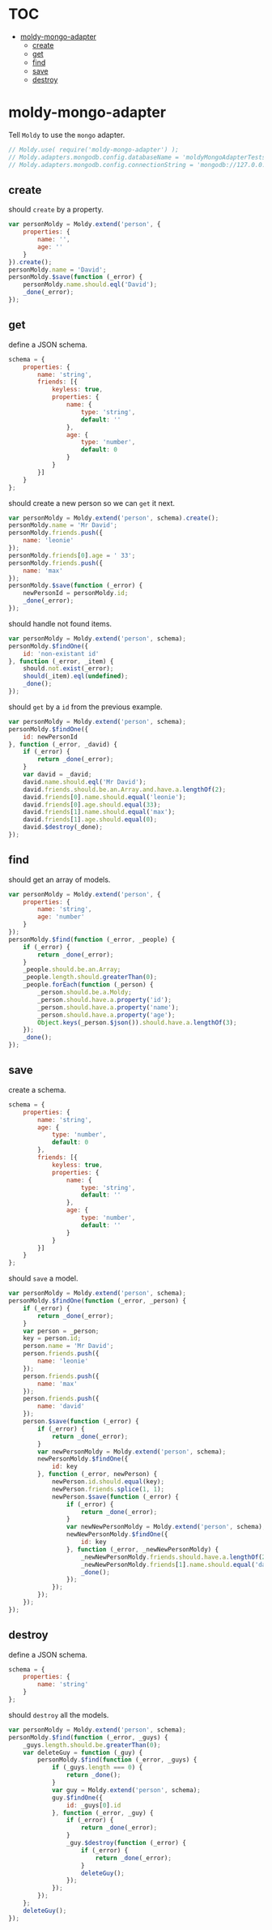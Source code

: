 # TOC
   - [moldy-mongo-adapter](#moldy-mongo-adapter)
     - [create](#moldy-mongo-adapter-create)
     - [get](#moldy-mongo-adapter-get)
     - [find](#moldy-mongo-adapter-find)
     - [save](#moldy-mongo-adapter-save)
     - [destroy](#moldy-mongo-adapter-destroy)
<a name=""></a>
 
<a name="moldy-mongo-adapter"></a>
# moldy-mongo-adapter
Tell `Moldy` to use the `mongo` adapter.

```js
// Moldy.use( require('moldy-mongo-adapter') );
// Moldy.adapters.mongodb.config.databaseName = 'moldyMongoAdapterTests';
// Moldy.adapters.mongodb.config.connectionString = 'mongodb://127.0.0.1:27017/';
```

<a name="moldy-mongo-adapter-create"></a>
## create
should `create` by a property.

```js
var personMoldy = Moldy.extend('person', {
	properties: {
		name: '',
		age: ''
	}
}).create();
personMoldy.name = 'David';
personMoldy.$save(function (_error) {
	personMoldy.name.should.eql('David');
	_done(_error);
});
```

<a name="moldy-mongo-adapter-get"></a>
## get
define a JSON schema.

```js
schema = {
	properties: {
		name: 'string',
		friends: [{
			keyless: true,
			properties: {
				name: {
					type: 'string',
					default: ''
				},
				age: {
					type: 'number',
					default: 0
				}
			}
		}]
	}
};
```

should create a new person so we can `get` it next.

```js
var personMoldy = Moldy.extend('person', schema).create();
personMoldy.name = 'Mr David';
personMoldy.friends.push({
	name: 'leonie'
});
personMoldy.friends[0].age = ' 33';
personMoldy.friends.push({
	name: 'max'
});
personMoldy.$save(function (_error) {
	newPersonId = personMoldy.id;
	_done(_error);
});
```

should handle not found items.

```js
var personMoldy = Moldy.extend('person', schema);
personMoldy.$findOne({
	id: 'non-existant id'
}, function (_error, _item) {
	should.not.exist(_error);
	should(_item).eql(undefined);
	_done();
});
```

should `get` by a `id` from the previous example.

```js
var personMoldy = Moldy.extend('person', schema);
personMoldy.$findOne({
	id: newPersonId
}, function (_error, _david) {
	if (_error) {
		return _done(_error);
	}
	var david = _david;
	david.name.should.eql('Mr David');
	david.friends.should.be.an.Array.and.have.a.lengthOf(2);
	david.friends[0].name.should.equal('leonie');
	david.friends[0].age.should.equal(33);
	david.friends[1].name.should.equal('max');
	david.friends[1].age.should.equal(0);
	david.$destroy(_done);
});
```

<a name="moldy-mongo-adapter-find"></a>
## find
should get an array of models.

```js
var personMoldy = Moldy.extend('person', {
	properties: {
		name: 'string',
		age: 'number'
	}
});
personMoldy.$find(function (_error, _people) {
	if (_error) {
		return _done(_error);
	}
	_people.should.be.an.Array;
	_people.length.should.greaterThan(0);
	_people.forEach(function (_person) {
		_person.should.be.a.Moldy;
		_person.should.have.a.property('id');
		_person.should.have.a.property('name');
		_person.should.have.a.property('age');
		Object.keys(_person.$json()).should.have.a.lengthOf(3);
	});
	_done();
});
```

<a name="moldy-mongo-adapter-save"></a>
## save
create a schema.

```js
schema = {
	properties: {
		name: 'string',
		age: {
			type: 'number',
			default: 0
		},
		friends: [{
			keyless: true,
			properties: {
				name: {
					type: 'string',
					default: ''
				},
				age: {
					type: 'number',
					default: ''
				}
			}
		}]
	}
};
```

should `save` a model.

```js
var personMoldy = Moldy.extend('person', schema);
personMoldy.$findOne(function (_error, _person) {
	if (_error) {
		return _done(_error);
	}
	var person = _person;
	key = person.id;
	person.name = 'Mr David';
	person.friends.push({
		name: 'leonie'
	});
	person.friends.push({
		name: 'max'
	});
	person.friends.push({
		name: 'david'
	});
	person.$save(function (_error) {
		if (_error) {
			return _done(_error);
		}
		var newPersonMoldy = Moldy.extend('person', schema);
		newPersonMoldy.$findOne({
			id: key
		}, function (_error, newPerson) {
			newPerson.id.should.equal(key);
			newPerson.friends.splice(1, 1);
			newPerson.$save(function (_error) {
				if (_error) {
					return _done(_error);
				}
				var newNewPersonMoldy = Moldy.extend('person', schema);
				newNewPersonMoldy.$findOne({
					id: key
				}, function (_error, _newNewPersonMoldy) {
					_newNewPersonMoldy.friends.should.have.a.lengthOf(2);
					_newNewPersonMoldy.friends[1].name.should.equal('david');
					_done();
				});
			});
		});
	});
});
```

<a name="moldy-mongo-adapter-destroy"></a>
## destroy
define a JSON schema.

```js
schema = {
	properties: {
		name: 'string'
	}
};
```

should `destroy` all the models.

```js
var personMoldy = Moldy.extend('person', schema);
personMoldy.$find(function (_error, _guys) {
	_guys.length.should.be.greaterThan(0);
	var deleteGuy = function (_guy) {
		personMoldy.$find(function (_error, _guys) {
			if (_guys.length === 0) {
				return _done();
			}
			var guy = Moldy.extend('person', schema);
			guy.$findOne({
				id: _guys[0].id
			}, function (_error, _guy) {
				if (_error) {
					return _done(_error);
				}
				_guy.$destroy(function (_error) {
					if (_error) {
						return _done(_error);
					}
					deleteGuy();
				});
			});
		});
	};
	deleteGuy();
});
```

